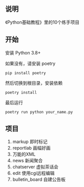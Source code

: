 ## 说明

《Python基础教程》里的10个练手项目

## 开始

安装 Python 3.8+

如果没有，请安装 poetry

```
pip install poetry
```

然后切换到根目录，安装依赖

```
poetry install
```

最后运行

```
poetry run python your_name.py
```

## 项目

1. markup 即时标记
2. reportlab 画幅好画
3. 万能的XML
4. news 新闻聚合
5. chatserver 虚拟茶话会
6. edit 使用cgi远程编辑
7. bulletin_board 自建公告板
